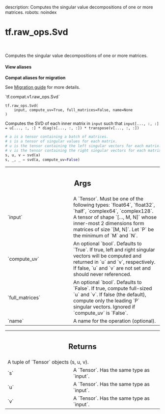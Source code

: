 description: Computes the singular value decompositions of one or more matrices.
robots: noindex

# tf.raw_ops.Svd

<!-- Insert buttons and diff -->

<table class="tfo-notebook-buttons tfo-api nocontent" align="left">

</table>



Computes the singular value decompositions of one or more matrices.

<section class="expandable">
  <h4 class="showalways">View aliases</h4>
  <p>
<b>Compat aliases for migration</b>
<p>See
<a href="https://www.tensorflow.org/guide/migrate">Migration guide</a> for
more details.</p>
<p>`tf.compat.v1.raw_ops.Svd`</p>
</p>
</section>

<pre class="devsite-click-to-copy prettyprint lang-py tfo-signature-link">
<code>tf.raw_ops.Svd(
    input, compute_uv=True, full_matrices=False, name=None
)
</code></pre>



<!-- Placeholder for "Used in" -->

Computes the SVD of each inner matrix in `input` such that
`input[..., :, :] = u[..., :, :] * diag(s[..., :, :]) * transpose(v[..., :, :])`

```python
# a is a tensor containing a batch of matrices.
# s is a tensor of singular values for each matrix.
# u is the tensor containing the left singular vectors for each matrix.
# v is the tensor containing the right singular vectors for each matrix.
s, u, v = svd(a)
s, _, _ = svd(a, compute_uv=False)
```

<!-- Tabular view -->
 <table class="responsive fixed orange">
<colgroup><col width="214px"><col></colgroup>
<tr><th colspan="2"><h2 class="add-link">Args</h2></th></tr>

<tr>
<td>
`input`
</td>
<td>
A `Tensor`. Must be one of the following types: `float64`, `float32`, `half`, `complex64`, `complex128`.
A tensor of shape `[..., M, N]` whose inner-most 2 dimensions
form matrices of size `[M, N]`. Let `P` be the minimum of `M` and `N`.
</td>
</tr><tr>
<td>
`compute_uv`
</td>
<td>
An optional `bool`. Defaults to `True`.
If true, left and right singular vectors will be
computed and returned in `u` and `v`, respectively.
If false, `u` and `v` are not set and should never referenced.
</td>
</tr><tr>
<td>
`full_matrices`
</td>
<td>
An optional `bool`. Defaults to `False`.
If true, compute full-sized `u` and `v`. If false
(the default), compute only the leading `P` singular vectors.
Ignored if `compute_uv` is `False`.
</td>
</tr><tr>
<td>
`name`
</td>
<td>
A name for the operation (optional).
</td>
</tr>
</table>



<!-- Tabular view -->
 <table class="responsive fixed orange">
<colgroup><col width="214px"><col></colgroup>
<tr><th colspan="2"><h2 class="add-link">Returns</h2></th></tr>
<tr class="alt">
<td colspan="2">
A tuple of `Tensor` objects (s, u, v).
</td>
</tr>
<tr>
<td>
`s`
</td>
<td>
A `Tensor`. Has the same type as `input`.
</td>
</tr><tr>
<td>
`u`
</td>
<td>
A `Tensor`. Has the same type as `input`.
</td>
</tr><tr>
<td>
`v`
</td>
<td>
A `Tensor`. Has the same type as `input`.
</td>
</tr>
</table>

